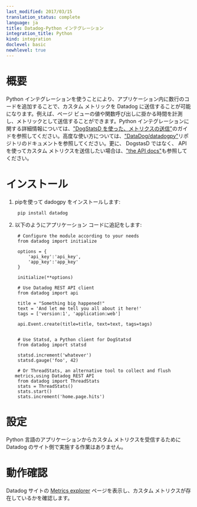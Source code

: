 ```yaml
---
last_modified: 2017/03/15
translation_status: complete
language: ja
title: Datadog-Python インテグレーション
integration_title: Python
kind: integration
doclevel: basic
newhlevel: true
---
```


<!-- # Overview

The Python integration enables you to monitor any custom metric by instrumenting a few lines of code. For instance, you can have a metric that returns the number of page views or the time of any function call. For additional information about the Python integration, please refer to [the guide on submitting metrics](/guides/metrics). For advanced usage, please refer to [the documentation in the repository](https://github.com/DataDog/datadogpy). You can also review [the API docs](/api) for details on how to use the API with Python.
 -->

# 概要

Python インテグレーションを使うことにより、アプリケーション内に数行のコードを追加することで、カスタム メトリックを Datadog に送信することが可能になります。例えば、ページ ビューの値や関数呼び出しに掛かる時間を計測し、メトリックとして送信することができます。Python インテグレーションに関する詳細情報については、["DogStatsD を使った、メトリクスの送信"][1]のガイドを参照してください。高度な使い方については、["DataDog/datadogpy"][2]リポジトリのドキュメントを参照してください。更に、 DogstasD ではなく、 API を使ってカスタム メトリクスを送信したい場合は、["the API docs"][3]も参照してください。 


<!-- # Installation

1.  To install from pip:

        pip install datadog

2.  Start instrumenting your code:

        # Configure the module according to your needs
        from datadog import initialize

        options = {
            'api_key':'api_key',
            'app_key':'app_key'
        }

        initialize(**options)

        # Use Datadog REST API client
        from datadog import api

        title = "Something big happened!"
        text = 'And let me tell you all about it here!'
        tags = ['version:1', 'application:web']

        api.Event.create(title=title, text=text, tags=tags)


        # Use Statsd, a Python client for DogStatsd
        from datadog import statsd

        statsd.increment('whatever')
        statsd.gauge('foo', 42)

        # Or ThreadStats, an alternative tool to collect and flush metrics,using Datadog REST API
        from datadog import ThreadStats
        stats = ThreadStats()
        stats.start()
        stats.increment('home.page.hits')

 -->

# インストール

1. pipを使って dadogpy をインストールします:

        pip install datadog

2. 以下のようにアプリケーション コードに追記をします:

        # Configure the module according to your needs
        from datadog import initialize

        options = {
            'api_key':'api_key',
            'app_key':'app_key'
        }

        initialize(**options)

        # Use Datadog REST API client
        from datadog import api

        title = "Something big happened!"
        text = 'And let me tell you all about it here!'
        tags = ['version:1', 'application:web']

        api.Event.create(title=title, text=text, tags=tags)


        # Use Statsd, a Python client for DogStatsd
        from datadog import statsd

        statsd.increment('whatever')
        statsd.gauge('foo', 42)

        # Or ThreadStats, an alternative tool to collect and flush metrics,using Datadog REST API
        from datadog import ThreadStats
        stats = ThreadStats()
        stats.start()
        stats.increment('home.page.hits')


<!-- # Configuration

There is nothing that you need to do in the Datadog application to configure Python. -->

# 設定

Python 言語のアプリケーションからカスタム メトリクスを受信するために Datadog のサイト側で実施する作業はありません。


<!-- # Validation

Go to the [Metrics explorer page](https://app.datadoghq.com/metric/explorer) and see that it just works! -->

# 動作確認

Datadog サイトの [Metrics explorer][4] ページを表示し、カスタム メトリクスが存在しているかを確認します。

  [1]: /ja/guides/metrics
  [2]: https://github.com/DataDog/datadogpy
  [3]: /api
  [4]: https://app.datadoghq.com/metric/explorer
